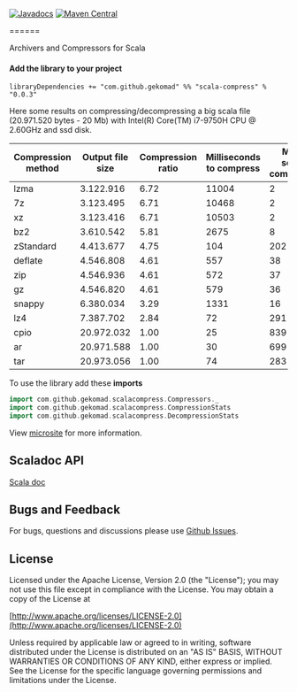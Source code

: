[![Javadocs](https://javadoc.io/badge/com.github.gekomad/scala-compress_2.13.svg)](https://javadoc.io/doc/com.github.gekomad/scala-compress_2.13/latest/com/github/gekomad/scalacompress/index.html)
[![Maven Central](https://maven-badges.herokuapp.com/maven-central/com.github.gekomad/scala-compress_2.13/badge.svg)](https://maven-badges.herokuapp.com/maven-central/com.github.gekomad/scala-compress_2.13)

======

Archivers and Compressors for Scala

#### Add the library to your project

`libraryDependencies += "com.github.gekomad" %% "scala-compress" % "0.0.3"`

Here some results on compressing/decompressing a big scala file (20.971.520 bytes - 20 Mb) with Intel(R) Core(TM) i7-9750H CPU @ 2.60GHz and ssd disk.

|Compression method |Output file size|Compression ratio|Milliseconds to compress|MB per second compression|Milliseconds to decompress|MB per second decompression|
|--|--|--|--|--|--|--|
|lzma|3.122.916|6.72|11004|2|304|69|
|7z|3.123.495|6.71|10468|2|274|77|
|xz|3.123.416|6.71|10503|2|385|54|
|bz2|3.610.542|5.81|2675|8|764|27|
|zStandard|4.413.677|4.75|104|202|35|599|
|deflate|4.546.808|4.61|557|38|94|223|
|zip|4.546.936|4.61|572|37|74|283|
|gz|4.546.820|4.61|579|36|77|272|
|snappy|6.380.034|3.29|1331|16|2672|8|
|lz4|7.387.702|2.84|72|291|25|839|
|cpio|20.972.032|1.00|25|839|18|1165|
|ar|20.971.588|1.00|30|699|33|636|
|tar|20.973.056|1.00|74|283|16|1311|

To use the library add these **imports**
```scala
import com.github.gekomad.scalacompress.Compressors._
import com.github.gekomad.scalacompress.CompressionStats
import com.github.gekomad.scalacompress.DecompressionStats
```


View [microsite](https://gekomad.github.io/scala-compress/docs/) for more information.

## Scaladoc API
[Scala doc](https://javadoc.io/doc/com.github.gekomad/scala-compress_2.13)

## Bugs and Feedback
For bugs, questions and discussions please use [Github Issues](https://github.com/gekomad/scala-compress/issues).

## License

Licensed under the Apache License, Version 2.0 (the "License"); you may not use this file except in compliance
with the License. You may obtain a copy of the License at

[http://www.apache.org/licenses/LICENSE-2.0](http://www.apache.org/licenses/LICENSE-2.0)

Unless required by applicable law or agreed to in writing, software distributed under the License is distributed on an
"AS IS" BASIS, WITHOUT WARRANTIES OR CONDITIONS OF ANY KIND, either express or implied.
See the License for the specific language governing permissions and limitations under the License.
